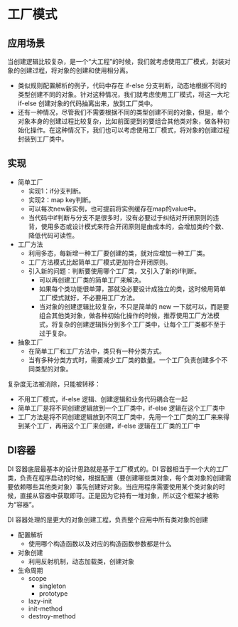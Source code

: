 # 工厂模式

## 应用场景
当创建逻辑比较复杂，是一个“大工程”的时候，我们就考虑使用工厂模式，封装对象的创建过程，将对象的创建和使用相分离。
- 类似规则配置解析的例子，代码中存在 if-else 分支判断，动态地根据不同的类型创建不同的对象。针对这种情况，我们就考虑使用工厂模式，将这一大坨 if-else 创建对象的代码抽离出来，放到工厂类中。
- 还有一种情况，尽管我们不需要根据不同的类型创建不同的对象，但是，单个对象本身的创建过程比较复杂，比如前面提到的要组合其他类对象，做各种初始化操作。在这种情况下，我们也可以考虑使用工厂模式，将对象的创建过程封装到工厂类中。

## 实现
- 简单工厂
  - 实现1：if分支判断。
  - 实现2：map key判断。
  - 可以每次new新实例，也可提前将实例缓存在map的value中。
  - 当代码中if判断与分支不是很多时，没有必要过于纠结对开闭原则的违背，使用多态或设计模式来符合开闭原则是由成本的，会增加类的个数、降低代码可读性。
- 工厂方法
  - 利用多态，每新增一种工厂要创建的类，就对应增加一种工厂类。
  - 工厂方法模式比起简单工厂模式更加符合开闭原则。
  - 引入新的问题：判断要使用哪个工厂类，又引入了新的if判断。
    - 可以再创建工厂类的简单工厂来解决。
    - 如果每个类功能很单薄，那就没必要设计成独立的类，这时候用简单工厂模式就好，不必要用工厂方法。
    - 当对象的创建逻辑比较复杂，不只是简单的 new 一下就可以，而是要组合其他类对象，做各种初始化操作的时候，推荐使用工厂方法模式，将复杂的创建逻辑拆分到多个工厂类中，让每个工厂类都不至于过于复杂。
- 抽象工厂
  - 在简单工厂和工厂方法中，类只有一种分类方式。
  - 当有多种分类方式时，需要减少工厂类的数量。一个工厂负责创建多个不同类型的对象。

复杂度无法被消除，只能被转移：
- 不用工厂模式，if-else 逻辑、创建逻辑和业务代码耦合在一起
- 简单工厂是将不同创建逻辑放到一个工厂类中，if-else 逻辑在这个工厂类中
- 工厂方法是将不同创建逻辑放到不同工厂类中，先用一个工厂类的工厂来来得到某个工厂，再用这个工厂来创建，if-else 逻辑在工厂类的工厂中

## DI容器
DI 容器底层最基本的设计思路就是基于工厂模式的。DI 容器相当于一个大的工厂类，负责在程序启动的时候，根据配置（要创建哪些类对象，每个类对象的创建需要依赖哪些其他类对象）事先创建好对象。当应用程序需要使用某个类对象的时候，直接从容器中获取即可。正是因为它持有一堆对象，所以这个框架才被称为“容器”。

DI 容器处理的是更大的对象创建工程，负责整个应用中所有类对象的创建

- 配置解析
  - 使用哪个构造函数以及对应的构造函数参数都是什么
- 对象创建
  - 利用反射机制，动态加载类，创建对象
- 生命周期
  - scope
    - singleton
    - prototype
  - lazy-init
  - init-method
  - destroy-method
